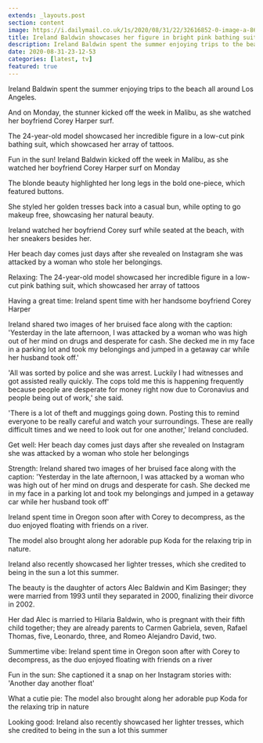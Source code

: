 ```yaml
---
extends: _layouts.post
section: content
image: https://i.dailymail.co.uk/1s/2020/08/31/22/32616852-0-image-a-86_1598910211056.jpg 
title: Ireland Baldwin showcases her figure in bright pink bathing suit during beach day in Malibu 
description: Ireland Baldwin spent the summer enjoying trips to the beach all around Los Angeles.  And on Monday, the stunner kicked off the week in Malibu, as she watched her boyfriend Corey Harper surf. 
date: 2020-08-31-23-12-53 
categories: [latest, tv] 
featured: true 
--- 
```

Ireland Baldwin spent the summer enjoying trips to the beach all around Los Angeles. 

And on Monday, the stunner kicked off the week in Malibu, as she watched her boyfriend Corey Harper surf.

The 24-year-old model showcased her incredible figure in a low-cut pink bathing suit, which showcased her array of tattoos.

Fun in the sun! Ireland Baldwin kicked off the week in Malibu, as she watched her boyfriend Corey Harper surf on Monday

The blonde beauty highlighted her long legs in the bold one-piece, which featured buttons.

She styled her golden tresses back into a casual bun, while opting to go makeup free, showcasing her natural beauty.

Ireland watched her boyfriend Corey surf while seated at the beach, with her sneakers besides her.

Her beach day comes just days after she revealed on Instagram she was attacked by a woman who stole her belongings.

Relaxing: The 24-year-old model showcased her incredible figure in a low-cut pink bathing suit, which showcased her array of tattoos

Having a great time: Ireland spent time with her handsome boyfriend Corey Harper

Ireland shared two images of her bruised face along with the caption: 'Yesterday in the late afternoon, I was attacked by a woman who was high out of her mind on drugs and desperate for cash. She decked me in my face in a parking lot and took my belongings and jumped in a getaway car while her husband took off.'

'All was sorted by police and she was arrest. Luckily I had witnesses and got assisted really quickly. The cops told me this is happening frequently because people are desperate for money right now due to Coronavius and people being out of work,' she said.

'There is a lot of theft and muggings going down. Posting this to remind everyone to be really careful and watch your surroundings. These are really difficult times and we need to look out for one another,' Ireland concluded.

Get well: Her beach day comes just days after she revealed on Instagram she was attacked by a woman who stole her belongings

Strength: Ireland shared two images of her bruised face along with the caption: 'Yesterday in the late afternoon, I was attacked by a woman who was high out of her mind on drugs and desperate for cash. She decked me in my face in a parking lot and took my belongings and jumped in a getaway car while her husband took off'

Ireland spent time in Oregon soon after with Corey to decompress, as the duo enjoyed floating with friends on a river.

The model also brought along her adorable pup Koda for the relaxing trip in nature.

Ireland also recently showcased her lighter tresses, which she credited to being in the sun a lot this summer.

The beauty is the daughter of actors Alec Baldwin and Kim Basinger; they were married from 1993 until they separated in 2000, finalizing their divorce in 2002.

Her dad Alec is married to Hilaria Baldwin, who is pregnant with their fifth child together; they are already parents to Carmen Gabriela, seven, Rafael Thomas, five, Leonardo, three, and Romeo Alejandro David, two.

Summertime vibe: Ireland spent time in Oregon soon after with Corey to decompress, as the duo enjoyed floating with friends on a river

Fun in the sun: She captioned it a snap on her Instagram stories with: 'Another day another float'

What a cutie pie: The model also brought along her adorable pup Koda for the relaxing trip in nature

Looking good: Ireland also recently showcased her lighter tresses, which she credited to being in the sun a lot this summer

